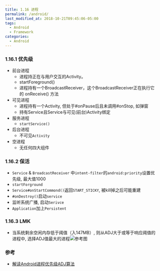 ```yaml
---
title: 1.16 进程
permalink: /android/
last_modified_at: 2018-10-21T09:45:06-05:00
tags:
  - Android
  - Framework
categories:
  - Android
---
```


### 1.16.1 优先级
* 前台进程
    * 进程持正在与用户交互的Activity。
    * startForeground()
    * 进程持有一个BroadcastReceiver，这个BroadcastReceiver正在执行它的 onReceive() 方法
* 可见进程
    * 进程持有一个Activity, 但处于#onPause后且未调用#onStop, 如弹窗
    * 持有Service且Service与可见(前台)Activity绑定
* 服务进程
    * `startService()`
* 后台进程
    * 不可见`Activity`
* 空进程
    * 无任何四大组件

### 1.16.2 保活
* `Service` & `BroadcastReceiver` 中`intent-filter`的`android:priority`设置优先级, 最大值1000
* `startForground`
* `Service#onStartCommond()`返回`START_STICKY`, 被kill掉之后可能重建
* `#onDestroy()`启动`service`
* 监听系统广播, 启动`Serivce`
* `Application`加上`Persistent`

### 1.16.3 LMK
- 当系统剩余空闲内存低于阈值（入147MB）, 则从ADJ大于或等于响应阈值的进程中, 选择ADJ值最大的进程![参考图](http://gityuan.com/images/damo-adj/lmk_adj.jpg)

### 参考
- [解读Android进程优先级ADJ算法](http://gityuan.com/2018/05/19/android-process-adj/)
